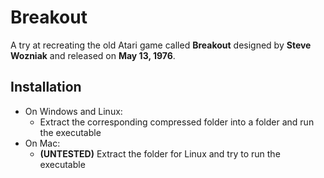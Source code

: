 # Breakout

A try at recreating the old Atari game called **Breakout** designed by **Steve Wozniak** and released on **May 13, 1976**.

## Installation

- On Windows and Linux:
  - Extract the corresponding compressed folder into a folder and run the executable
- On Mac:
  - **(UNTESTED)** Extract the folder for Linux and try to run the executable 